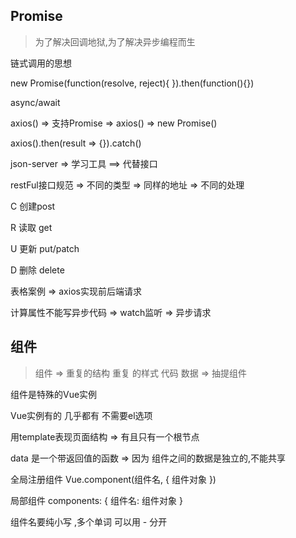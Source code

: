 ## Promise

> 为了解决回调地狱,为了解决异步编程而生

链式调用的思想 

new Promise(function(resolve, reject){  }).then(function(){})

async/await

axios() => 支持Promise => axios() => new Promise()

axios().then(result => {}).catch()

json-server => 学习工具 ==> 代替接口

restFul接口规范 => 不同的类型 => 同样的地址  => 不同的处理

C 创建post 

R 读取 get

U 更新 put/patch

D 删除 delete 

表格案例 => axios实现前后端请求

计算属性不能写异步代码  =>  watch监听 => 异步请求

## 组件

> 组件 => 重复的结构 重复	的样式 代码 数据 => 抽提组件

组件是特殊的Vue实例

Vue实例有的 几乎都有 不需要el选项

用template表现页面结构 => 有且只有一个根节点 

data  是一个带返回值的函数  => 因为 组件之间的数据是独立的,不能共享



全局注册组件  Vue.component(组件名, { 组件对象 })

局部组件  components: { 组件名: 组件对象  }

组件名要纯小写 ,多个单词 可以用 - 分开